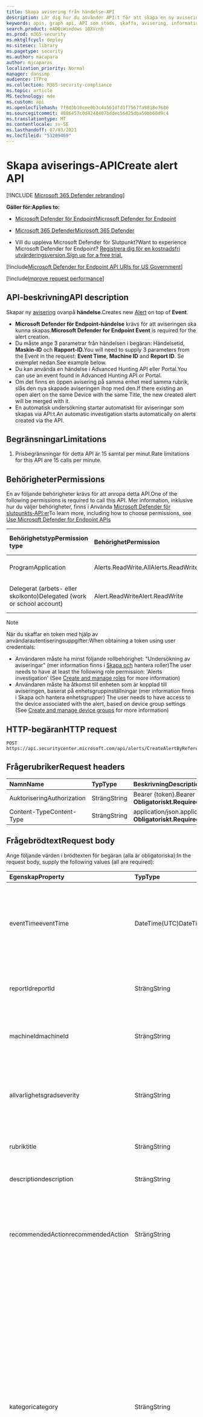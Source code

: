 ```yaml
---
title: Skapa avisering från händelse-API
description: Lär dig hur du använder API:t för att skapa en ny avisering ovanpå händelsen i Microsoft Defender för slutpunkt.
keywords: apis, graph api, API som stöds, skaffa, avisering, information, id
search.product: eADQiWindows 10XVcnh
ms.prod: m365-security
ms.mktglfcycl: deploy
ms.sitesec: library
ms.pagetype: security
ms.author: macapara
author: mjcaparas
localization_priority: Normal
manager: dansimp
audience: ITPro
ms.collection: M365-security-compliance
ms.topic: article
MS.technology: mde
ms.custom: api
ms.openlocfilehash: 7f8d3b10cee0b3c4a561dfd1f7567fa9818e7686
ms.sourcegitcommit: 4886457c0d4248407bddec56425dba50bb60d9c4
ms.translationtype: MT
ms.contentlocale: sv-SE
ms.lasthandoff: 07/03/2021
ms.locfileid: "53289469"
---
```

# <a name="create-alert-api"></a><span data-ttu-id="73805-104">Skapa aviserings-API</span><span class="sxs-lookup"><span data-stu-id="73805-104">Create alert API</span></span>

[!INCLUDE [Microsoft 365 Defender rebranding](../../includes/microsoft-defender.md)]

<span data-ttu-id="73805-105">**Gäller för:**</span><span class="sxs-lookup"><span data-stu-id="73805-105">**Applies to:**</span></span>
- [<span data-ttu-id="73805-106">Microsoft Defender för Endpoint</span><span class="sxs-lookup"><span data-stu-id="73805-106">Microsoft Defender for Endpoint</span></span>](https://go.microsoft.com/fwlink/p/?linkid=2154037)
- [<span data-ttu-id="73805-107">Microsoft 365 Defender</span><span class="sxs-lookup"><span data-stu-id="73805-107">Microsoft 365 Defender</span></span>](https://go.microsoft.com/fwlink/?linkid=2118804)

- <span data-ttu-id="73805-108">Vill du uppleva Microsoft Defender för Slutpunkt?</span><span class="sxs-lookup"><span data-stu-id="73805-108">Want to experience Microsoft Defender for Endpoint?</span></span> [<span data-ttu-id="73805-109">Registrera dig för en kostnadsfri utvärderingsversion.</span><span class="sxs-lookup"><span data-stu-id="73805-109">Sign up for a free trial.</span></span>](https://www.microsoft.com/microsoft-365/windows/microsoft-defender-atp?ocid=docs-wdatp-exposedapis-abovefoldlink) 

[!include[Microsoft Defender for Endpoint API URIs for US Government](../../includes/microsoft-defender-api-usgov.md)]

[!include[Improve request performance](../../includes/improve-request-performance.md)]


## <a name="api-description"></a><span data-ttu-id="73805-110">API-beskrivning</span><span class="sxs-lookup"><span data-stu-id="73805-110">API description</span></span>

<span data-ttu-id="73805-111">Skapar ny [avisering](alerts.md) ovanpå **händelse**.</span><span class="sxs-lookup"><span data-stu-id="73805-111">Creates new [Alert](alerts.md) on top of **Event**.</span></span>

- <span data-ttu-id="73805-112">**Microsoft Defender för Endpoint-händelse** krävs för att aviseringen ska kunna skapas.</span><span class="sxs-lookup"><span data-stu-id="73805-112">**Microsoft Defender for Endpoint Event** is required for the alert creation.</span></span>
- <span data-ttu-id="73805-113">Du måste ange 3 parametrar från händelsen i begäran: Händelsetid, **Maskin-ID** och  **Rapport-ID.**</span><span class="sxs-lookup"><span data-stu-id="73805-113">You will need to supply 3 parameters from the Event in the request: **Event Time**, **Machine ID** and **Report ID**.</span></span> <span data-ttu-id="73805-114">Se exemplet nedan.</span><span class="sxs-lookup"><span data-stu-id="73805-114">See example below.</span></span>
- <span data-ttu-id="73805-115">Du kan använda en händelse i Advanced Hunting API eller Portal.</span><span class="sxs-lookup"><span data-stu-id="73805-115">You can use an event found in Advanced Hunting API or Portal.</span></span>
- <span data-ttu-id="73805-116">Om det finns en öppen avisering på samma enhet med samma rubrik, slås den nya skapade aviseringen ihop med den.</span><span class="sxs-lookup"><span data-stu-id="73805-116">If there existing an open alert on the same Device with the same Title, the new created alert will be merged with it.</span></span>
- <span data-ttu-id="73805-117">En automatisk undersökning startar automatiskt för aviseringar som skapas via API:t.</span><span class="sxs-lookup"><span data-stu-id="73805-117">An automatic investigation starts automatically on alerts created via the API.</span></span>

## <a name="limitations"></a><span data-ttu-id="73805-118">Begränsningar</span><span class="sxs-lookup"><span data-stu-id="73805-118">Limitations</span></span>

1. <span data-ttu-id="73805-119">Prisbegränsningar för detta API är 15 samtal per minut.</span><span class="sxs-lookup"><span data-stu-id="73805-119">Rate limitations for this API are 15 calls per minute.</span></span>

## <a name="permissions"></a><span data-ttu-id="73805-120">Behörigheter</span><span class="sxs-lookup"><span data-stu-id="73805-120">Permissions</span></span>

<span data-ttu-id="73805-121">En av följande behörigheter krävs för att anropa detta API.</span><span class="sxs-lookup"><span data-stu-id="73805-121">One of the following permissions is required to call this API.</span></span> <span data-ttu-id="73805-122">Mer information, inklusive hur du väljer behörigheter, finns i Använda [Microsoft Defender för slutpunkts-API:er](apis-intro.md)</span><span class="sxs-lookup"><span data-stu-id="73805-122">To learn more, including how to choose permissions, see [Use Microsoft Defender for Endpoint APIs](apis-intro.md)</span></span>

<span data-ttu-id="73805-123">Behörighetstyp</span><span class="sxs-lookup"><span data-stu-id="73805-123">Permission type</span></span> | <span data-ttu-id="73805-124">Behörighet</span><span class="sxs-lookup"><span data-stu-id="73805-124">Permission</span></span> | <span data-ttu-id="73805-125">Visningsnamn för behörighet</span><span class="sxs-lookup"><span data-stu-id="73805-125">Permission display name</span></span>
:---|:---|:---
<span data-ttu-id="73805-126">Program</span><span class="sxs-lookup"><span data-stu-id="73805-126">Application</span></span> | <span data-ttu-id="73805-127">Alerts.ReadWrite.All</span><span class="sxs-lookup"><span data-stu-id="73805-127">Alerts.ReadWrite.All</span></span> | <span data-ttu-id="73805-128">"Läs och skriv alla aviseringar"</span><span class="sxs-lookup"><span data-stu-id="73805-128">'Read and write all alerts'</span></span>
<span data-ttu-id="73805-129">Delegerat (arbets- eller skolkonto)</span><span class="sxs-lookup"><span data-stu-id="73805-129">Delegated (work or school account)</span></span> | <span data-ttu-id="73805-130">Alert.ReadWrite</span><span class="sxs-lookup"><span data-stu-id="73805-130">Alert.ReadWrite</span></span> | <span data-ttu-id="73805-131">"Aviseringar om läsning och skrivning"</span><span class="sxs-lookup"><span data-stu-id="73805-131">'Read and write alerts'</span></span>

> [!NOTE]
> <span data-ttu-id="73805-132">När du skaffar en token med hjälp av användarautentiseringsuppgifter:</span><span class="sxs-lookup"><span data-stu-id="73805-132">When obtaining a token using user credentials:</span></span>
>
> - <span data-ttu-id="73805-133">Användaren måste ha minst följande rollbehörighet: "Undersökning av aviseringar" (mer information finns i [Skapa och](user-roles.md) hantera roller)</span><span class="sxs-lookup"><span data-stu-id="73805-133">The user needs to have at least the following role permission: 'Alerts investigation' (See [Create and manage roles](user-roles.md) for more information)</span></span>
> - <span data-ttu-id="73805-134">Användaren måste ha åtkomst till enheten som är kopplad till aviseringen, baserat på enhetsgruppinställningar (mer information finns i Skapa och hantera enhetsgrupper) [](machine-groups.md)</span><span class="sxs-lookup"><span data-stu-id="73805-134">The user needs to have access to the device associated with the alert, based on device group settings (See [Create and manage device groups](machine-groups.md) for more information)</span></span>

## <a name="http-request"></a><span data-ttu-id="73805-135">HTTP-begäran</span><span class="sxs-lookup"><span data-stu-id="73805-135">HTTP request</span></span>

```http
POST https://api.securitycenter.microsoft.com/api/alerts/CreateAlertByReference
```

## <a name="request-headers"></a><span data-ttu-id="73805-136">Frågerubriker</span><span class="sxs-lookup"><span data-stu-id="73805-136">Request headers</span></span>

<span data-ttu-id="73805-137">Namn</span><span class="sxs-lookup"><span data-stu-id="73805-137">Name</span></span> | <span data-ttu-id="73805-138">Typ</span><span class="sxs-lookup"><span data-stu-id="73805-138">Type</span></span> | <span data-ttu-id="73805-139">Beskrivning</span><span class="sxs-lookup"><span data-stu-id="73805-139">Description</span></span>
:---|:---|:---
<span data-ttu-id="73805-140">Auktorisering</span><span class="sxs-lookup"><span data-stu-id="73805-140">Authorization</span></span> | <span data-ttu-id="73805-141">Sträng</span><span class="sxs-lookup"><span data-stu-id="73805-141">String</span></span> | <span data-ttu-id="73805-142">Bearer {token}.</span><span class="sxs-lookup"><span data-stu-id="73805-142">Bearer {token}.</span></span> <span data-ttu-id="73805-143">**Obligatoriskt.**</span><span class="sxs-lookup"><span data-stu-id="73805-143">**Required**.</span></span>
<span data-ttu-id="73805-144">Content-Type</span><span class="sxs-lookup"><span data-stu-id="73805-144">Content-Type</span></span> | <span data-ttu-id="73805-145">Sträng</span><span class="sxs-lookup"><span data-stu-id="73805-145">String</span></span> | <span data-ttu-id="73805-146">application/json.</span><span class="sxs-lookup"><span data-stu-id="73805-146">application/json.</span></span> <span data-ttu-id="73805-147">**Obligatoriskt.**</span><span class="sxs-lookup"><span data-stu-id="73805-147">**Required**.</span></span>

## <a name="request-body"></a><span data-ttu-id="73805-148">Frågebrödtext</span><span class="sxs-lookup"><span data-stu-id="73805-148">Request body</span></span>

<span data-ttu-id="73805-149">Ange följande värden i brödtexten för begäran (alla är obligatoriska):</span><span class="sxs-lookup"><span data-stu-id="73805-149">In the request body, supply the following values (all are required):</span></span>

<span data-ttu-id="73805-150">Egenskap</span><span class="sxs-lookup"><span data-stu-id="73805-150">Property</span></span> | <span data-ttu-id="73805-151">Typ</span><span class="sxs-lookup"><span data-stu-id="73805-151">Type</span></span> | <span data-ttu-id="73805-152">Beskrivning</span><span class="sxs-lookup"><span data-stu-id="73805-152">Description</span></span>
:---|:---|:---
<span data-ttu-id="73805-153">eventTime</span><span class="sxs-lookup"><span data-stu-id="73805-153">eventTime</span></span> | <span data-ttu-id="73805-154">DateTime(UTC)</span><span class="sxs-lookup"><span data-stu-id="73805-154">DateTime(UTC)</span></span> | <span data-ttu-id="73805-155">Den exakta tiden för händelsen som sträng, från avancerad sökning.</span><span class="sxs-lookup"><span data-stu-id="73805-155">The precise time of the event as string, as obtained from advanced hunting.</span></span> <span data-ttu-id="73805-156">t.ex. ```2018-08-03T16:45:21.7115183Z``` **Obligatoriskt**.</span><span class="sxs-lookup"><span data-stu-id="73805-156">e.g. ```2018-08-03T16:45:21.7115183Z``` **Required**.</span></span>
<span data-ttu-id="73805-157">reportId</span><span class="sxs-lookup"><span data-stu-id="73805-157">reportId</span></span> | <span data-ttu-id="73805-158">Sträng</span><span class="sxs-lookup"><span data-stu-id="73805-158">String</span></span> | <span data-ttu-id="73805-159">ReportId för händelsen, från avancerad sökning.</span><span class="sxs-lookup"><span data-stu-id="73805-159">The reportId of the event, as obtained from advanced hunting.</span></span> <span data-ttu-id="73805-160">**Obligatoriskt.**</span><span class="sxs-lookup"><span data-stu-id="73805-160">**Required**.</span></span>
<span data-ttu-id="73805-161">machineId</span><span class="sxs-lookup"><span data-stu-id="73805-161">machineId</span></span> | <span data-ttu-id="73805-162">Sträng</span><span class="sxs-lookup"><span data-stu-id="73805-162">String</span></span> | <span data-ttu-id="73805-163">ID för enheten där händelsen identifierades.</span><span class="sxs-lookup"><span data-stu-id="73805-163">Id of the device on which the event was identified.</span></span> <span data-ttu-id="73805-164">**Obligatoriskt.**</span><span class="sxs-lookup"><span data-stu-id="73805-164">**Required**.</span></span>
<span data-ttu-id="73805-165">allvarlighetsgrad</span><span class="sxs-lookup"><span data-stu-id="73805-165">severity</span></span> | <span data-ttu-id="73805-166">Sträng</span><span class="sxs-lookup"><span data-stu-id="73805-166">String</span></span> | <span data-ttu-id="73805-167">Aviseringens allvarlighetsgrad.</span><span class="sxs-lookup"><span data-stu-id="73805-167">Severity of the alert.</span></span> <span data-ttu-id="73805-168">Egenskapsvärdena är: "Låg", "Medel" och "Hög".</span><span class="sxs-lookup"><span data-stu-id="73805-168">The property values are: 'Low', 'Medium' and 'High'.</span></span> <span data-ttu-id="73805-169">**Obligatoriskt.**</span><span class="sxs-lookup"><span data-stu-id="73805-169">**Required**.</span></span>
<span data-ttu-id="73805-170">rubrik</span><span class="sxs-lookup"><span data-stu-id="73805-170">title</span></span> | <span data-ttu-id="73805-171">Sträng</span><span class="sxs-lookup"><span data-stu-id="73805-171">String</span></span> | <span data-ttu-id="73805-172">Rubrik för aviseringen.</span><span class="sxs-lookup"><span data-stu-id="73805-172">Title for the alert.</span></span> <span data-ttu-id="73805-173">**Obligatoriskt.**</span><span class="sxs-lookup"><span data-stu-id="73805-173">**Required**.</span></span>
<span data-ttu-id="73805-174">description</span><span class="sxs-lookup"><span data-stu-id="73805-174">description</span></span> | <span data-ttu-id="73805-175">Sträng</span><span class="sxs-lookup"><span data-stu-id="73805-175">String</span></span> | <span data-ttu-id="73805-176">Beskrivning av aviseringen.</span><span class="sxs-lookup"><span data-stu-id="73805-176">Description of the alert.</span></span> <span data-ttu-id="73805-177">**Obligatoriskt.**</span><span class="sxs-lookup"><span data-stu-id="73805-177">**Required**.</span></span>
<span data-ttu-id="73805-178">recommendedAction</span><span class="sxs-lookup"><span data-stu-id="73805-178">recommendedAction</span></span>| <span data-ttu-id="73805-179">Sträng</span><span class="sxs-lookup"><span data-stu-id="73805-179">String</span></span> | <span data-ttu-id="73805-180">En åtgärd som rekommenderas att vidtas av säkerhetsofficer när du analyserar aviseringen.</span><span class="sxs-lookup"><span data-stu-id="73805-180">Action that is recommended to be taken by security officer when analyzing the alert.</span></span> <span data-ttu-id="73805-181">**Obligatoriskt.**</span><span class="sxs-lookup"><span data-stu-id="73805-181">**Required**.</span></span>
<span data-ttu-id="73805-182">kategori</span><span class="sxs-lookup"><span data-stu-id="73805-182">category</span></span>| <span data-ttu-id="73805-183">Sträng</span><span class="sxs-lookup"><span data-stu-id="73805-183">String</span></span> | <span data-ttu-id="73805-184">Kategorin för aviseringen.</span><span class="sxs-lookup"><span data-stu-id="73805-184">Category of the alert.</span></span> <span data-ttu-id="73805-185">Egenskapsvärdena är: "General", "CommandAndControl", "Collection", "CredentialAccess", "DefenseEvasion", "Discovery", "Exfiltration", "Exploit", "Execution", "InitialAccess", "Malware", "Malware", "Per persist", "PrivilegeEscalation", "Ransomware", "SuspiciousActivity" **Required**.</span><span class="sxs-lookup"><span data-stu-id="73805-185">The property values are: "General", "CommandAndControl", "Collection", "CredentialAccess", "DefenseEvasion", "Discovery", "Exfiltration", "Exploit", "Execution", "InitialAccess", "LateralMovement", "Malware", "Persistence", "PrivilegeEscalation", "Ransomware", "SuspiciousActivity" **Required**.</span></span>

## <a name="response"></a><span data-ttu-id="73805-186">Svar</span><span class="sxs-lookup"><span data-stu-id="73805-186">Response</span></span>

<span data-ttu-id="73805-187">Om det lyckas returnerar den här metoden 200 OK och ett [nytt aviseringsobjekt](alerts.md) i svarstexten.</span><span class="sxs-lookup"><span data-stu-id="73805-187">If successful, this method returns 200 OK, and a new [alert](alerts.md) object in the response body.</span></span> <span data-ttu-id="73805-188">Om en händelse med de angivna egenskaperna _(reportId,_ _eventTime_ och _machineId)_ inte hittades – 404 Hittades inte.</span><span class="sxs-lookup"><span data-stu-id="73805-188">If event with the specified properties (_reportId_, _eventTime_ and _machineId_) was not found - 404 Not Found.</span></span>

## <a name="example"></a><span data-ttu-id="73805-189">Exempel</span><span class="sxs-lookup"><span data-stu-id="73805-189">Example</span></span>

### <a name="request"></a><span data-ttu-id="73805-190">Begäran</span><span class="sxs-lookup"><span data-stu-id="73805-190">Request</span></span>

<span data-ttu-id="73805-191">Här är ett exempel på begäran.</span><span class="sxs-lookup"><span data-stu-id="73805-191">Here is an example of the request.</span></span>

```http
POST https://api.securitycenter.microsoft.com/api/alerts/CreateAlertByReference
```

```json
{
    "machineId": "1e5bc9d7e413ddd7902c2932e418702b84d0cc07",
    "severity": "Low",
    "title": "example",
    "description": "example alert",
    "recommendedAction": "nothing",
    "eventTime": "2018-08-03T16:45:21.7115183Z",
    "reportId": "20776",
    "category": "Exploit"
}
```
